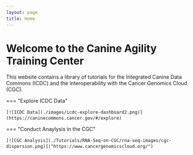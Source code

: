 ```yaml
---
layout: page
title: Home
---
```


Welcome to the Canine Agility Training Center
========================================================

This website contains a library of tutorials for the Integrated Canine Data Commons (ICDC) and the interoperability with the Cancer Genomics Cloud (CGC).


=== "Explore ICDC Data"

  
    [![ICDC Data](./images/icdc-explore-dashboard2.png)](https://caninecommons.cancer.gov/#/explore)
 

=== "Conduct Anaylysis in the CGC"

    [![CGC Analysis](./Tutorials/RNA-Seq-on-CGC/rna-seq-images/cgc-dispersion.png)]("https://www.cancergenomicscloud.org/")

   